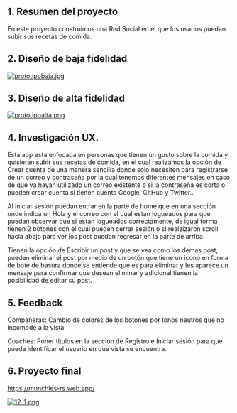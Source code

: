 
## 1. Resumen del proyecto

En este proyecto construimos una Red Social en el que los usarios puedan subir sus recetas de comida.

## 2. Diseño de baja fidelidad

[![prototipobaja.jpg](https://i.postimg.cc/7Y7h67W7/prototipobaja.jpg)](https://postimg.cc/svjsHByD)

## 3. Diseño de alta fidelidad

[![prototipoalta.png](https://i.postimg.cc/Y0XBftng/prototipoalta.png)](https://postimg.cc/K3gWmhyv)

## 4. Investigación UX.
Esta app esta enfocada en personas que tienen un gusto sobre la comida y quisieran subir sus recetas de comida, en el cual realizamos la opción de Crear cuenta de una manera sencilla donde solo necesiten para registrarse de un correo y contraseña por la cual tenemos diferentes mensajes en caso de que ya hayan utilizado un correo existente o si la contraseña es corta o pueden crear cuenta si tienen cuenta Google, GitHub y Twitter.. 

Al iniciar sesión puedan entrar en la parte de home que en una sección onde indica un Hola y el correo con el cual estan logueados para que puedan observar que si estan logueados correctamente,  de igual forma tienen 2 botones con el cual pueden cerrar sesión o si realzizaron scroll hacia abajo para ver los post puedan regresar en la parte de arriba. 

Tienen la opción de Escribir un post y que se vea como los demas post, pueden eliminar el post por medio de un botón que tiene un icono en forma de bote de basura donde se entiende que es para eliminar y les aparece un mensaje para confirmar que desean eliminar y adicional tienen la posibilidad de editar su post. 

## 5. Feedback

Compañeras: Cambio de colores de los botones por tonos neutros que no incomode a la vista.

Coaches: Poner titulos en la sección de Registro e Iniciar sesión para que pueda identificar el usuario en que vista se encuentra. 

## 6. Proyecto final

https://munchies-rs.web.app/

[![12-1.png](https://i.postimg.cc/xC4DGxcC/12-1.png)](https://postimg.cc/xJM4nPGD)
